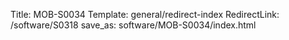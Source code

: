 Title: MOB-S0034
Template: general/redirect-index
RedirectLink: /software/S0318
save_as: software/MOB-S0034/index.html